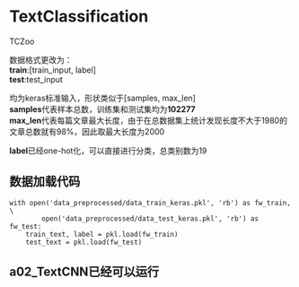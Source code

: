 # TextClassification
TCZoo

数据格式更改为：  
**train**:[train_input, label]  
**test**:test_input

均为keras标准输入，形状类似于[samples, max_len]  
**samples**代表样本总数，训练集和测试集均为**102277**  
**max_len**代表每篇文章最大长度，由于在总数据集上统计发现长度不大于1980的文章总数就有98%，因此取最大长度为2000

**label**已经one-hot化，可以直接进行分类，总类别数为19

## 数据加载代码
    with open('data_preprocessed/data_train_keras.pkl', 'rb') as fw_train, \
            open('data_preprocessed/data_test_keras.pkl', 'rb') as fw_test:
        train_text, label = pkl.load(fw_train)
        test_text = pkl.load(fw_test)

## **a02_TextCNN已经可以运行**
  
